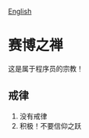 [English]([中文](www.longtao.fun/TheCyberZen/README.md))
# 赛博之禅
这是属于程序员的宗教！

## 戒律
1. 没有戒律
2. 积极！不要信仰之跃
